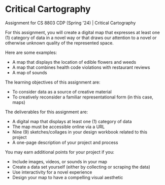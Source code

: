 # Critical Cartography
Assignment for CS 8803 CDP (Spring '24) | Critical Cartography


For this assignment, you will create a digital map that expresses at least one (1) category of data in a novel way or that draws our attention to a novel or otherwise unknown quality of the represented space.
 
Here are some examples:
- A map that displays the location of edible flowers and weeds 
- A map that combines health code violations with restaurant reviews 
- A map of sounds 

 

The learning objectives of this assignment are:

- To consider data as a source of creative material
- To creatively reconsider a familiar representational form (in this case, maps)


The deliverables for this assignment are:

- A digital map that displays at least one (1) category of data
- The map must be accessible online via a URL
- Nine (9) sketches/collages in your design workbook related to this project
- A one-page description of your project and process

 
You may earn additional points for your project if you:

- Include images, videos, or sounds in your map
- Create a data set yourself (either by collecting or scraping the data)
- Use interactivity for a novel experience
- Design your map to have a compelling visual aesthetic
